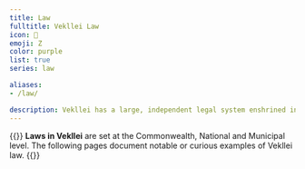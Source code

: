 ```yaml
---
title: Law
fulltitle: Vekllei Law
icon: 🌸
emoji: Ζ
color: purple
list: true
series: law

aliases:
- /law/

description: Vekllei has a large, independent legal system enshrined in the Constitution, Basic Laws and Civil Rights documents.
---
```

{{<note panel>}}
**Laws in Vekllei** are set at the Commonwealth, National and Municipal level. The following pages document notable or curious examples of Vekllei law.
{{</note>}}